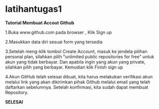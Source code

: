 # latihantugas1
<b>Tutorial Membuat Accout Github</b>
<p>1.Buka www.github.com pada browser , Klik Sign up</p>
<p>2.Masukkan data diri sesuai form  yang tersedia</p>
<p>3.Setelah meng-klik tombol Create Account, masuk ke jendela pilihan personal plan, silahkan pilih "unlimited public repositories for free" untuk akun yang tidak berbayar. Dan apabila ingin yang akun yang private, silahkan pilih yang berbayar.  Kemudian klik Finish sign up</p>
<p>4.Akun GitHub telah selesai dibuat, kita harus melakukan verifikasi akun melalui link yang akan dikirimkan pihak Github melalui email yang telah daftarkan sebelumnya. Setelah konfirmasi, kita sudah dapat membuat Repository.</p>
<p><b>SELESAI</p></b>

